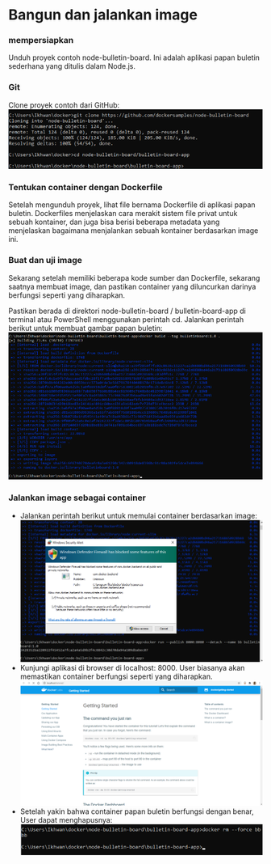 <h1>Bangun dan jalankan image</h1>
<h3>mempersiapkan</h3>
Unduh proyek contoh node-bulletin-board. Ini adalah aplikasi papan buletin sederhana yang ditulis dalam Node.js.
<h3>Git</h3>
Clone proyek contoh dari GitHub:
<img src="img/Screenshot_12.png">
<h3>Tentukan container dengan Dockerfile</h3>
Setelah mengunduh proyek, lihat file bernama Dockerfile di aplikasi papan buletin. Dockerfiles menjelaskan cara merakit sistem file privat untuk sebuah kontainer, dan juga bisa berisi beberapa metadata yang menjelaskan bagaimana menjalankan sebuah kontainer berdasarkan image ini.
<h3>Buat dan uji image</h3>
Sekarang setelah memiliki beberapa kode sumber dan Dockerfile, sekarang saatnya membuat image, dan pastikan container yang diluncurkan darinya berfungsi seperti yang diharapkan.

Pastikan berada di direktori node-bulletin-board / bulletin-board-app di terminal atau PowerShell menggunakan perintah cd. Jalankan perintah berikut untuk membuat gambar papan buletin:
<img src="img/Screenshot_13.png">

<h3>Jalankan image sebagai container</h3>
<ul>
<li>Jalankan perintah berikut untuk memulai container berdasarkan image:</li>
<img src="img/Screenshot_14.png">
<li>Kunjungi aplikasi di browser di localhost: 8000. User biasanya akan memastikan container berfungsi seperti yang diharapkan.</li>
<img src="img/Screenshot_15.png">
<li>Setelah yakin bahwa container papan buletin berfungsi dengan benar, User dapat menghapusnya:</li>
<img src="img/Screenshot_17.png">
</ul>